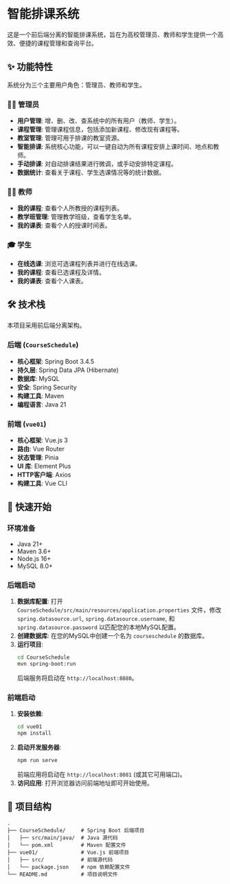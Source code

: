 # 智能排课系统

这是一个前后端分离的智能排课系统，旨在为高校管理员、教师和学生提供一个高效、便捷的课程管理和查询平台。

## ✨ 功能特性

系统分为三个主要用户角色：管理员、教师和学生。

### 👨‍💼 管理员
- **用户管理**: 增、删、改、查系统中的所有用户（教师、学生）。
- **课程管理**: 管理课程信息，包括添加新课程、修改现有课程等。
- **教室管理**: 管理可用于排课的教室资源。
- **智能排课**: 系统核心功能，可以一键自动为所有课程安排上课时间、地点和教师。
- **手动排课**: 对自动排课结果进行微调，或手动安排特定课程。
- **数据统计**: 查看关于课程、学生选课情况等的统计数据。

### 👨‍🏫 教师
- **我的课程**: 查看个人所教授的课程列表。
- **教学班管理**: 管理教学班级，查看学生名单。
- **我的课表**: 查看个人的授课时间表。

### 🎓 学生
- **在线选课**: 浏览可选课程列表并进行在线选课。
- **我的课程**: 查看已选课程及详情。
- **我的课表**: 查看个人课表。

## 🛠️ 技术栈

本项目采用前后端分离架构。

### 后端 (`CourseSchedule`)
- **核心框架**: Spring Boot 3.4.5
- **持久层**: Spring Data JPA (Hibernate)
- **数据库**: MySQL
- **安全**: Spring Security
- **构建工具**: Maven
- **编程语言**: Java 21

### 前端 (`vue01`)
- **核心框架**: Vue.js 3
- **路由**: Vue Router
- **状态管理**: Pinia
- **UI 库**: Element Plus
- **HTTP客户端**: Axios
- **构建工具**: Vue CLI

## 🚀 快速开始

### 环境准备
- Java 21+
- Maven 3.6+
- Node.js 16+
- MySQL 8.0+

### 后端启动
1.  **数据库配置**: 打开 `CourseSchedule/src/main/resources/application.properties` 文件，修改 `spring.datasource.url`, `spring.datasource.username`, 和 `spring.datasource.password` 以匹配您的本地MySQL配置。
2.  **创建数据库**: 在您的MySQL中创建一个名为 `courseschedule` 的数据库。
3.  **运行项目**:
    ```bash
    cd CourseSchedule
    mvn spring-boot:run
    ```
    后端服务将启动在 `http://localhost:8080`。

### 前端启动
1.  **安装依赖**:
    ```bash
    cd vue01
    npm install
    ```
2.  **启动开发服务器**:
    ```bash
    npm run serve
    ```
    前端应用将启动在 `http://localhost:8081` (或其它可用端口)。
3.  **访问应用**: 打开浏览器访问前端地址即可开始使用。

## 📁 项目结构

```
.
├── CourseSchedule/     # Spring Boot 后端项目
│   ├── src/main/java/  # Java 源代码
│   └── pom.xml         # Maven 配置文件
├── vue01/              # Vue.js 前端项目
│   ├── src/            # 前端源代码
│   └── package.json    # npm 依赖配置文件
└── README.md           # 项目说明文件
``` 